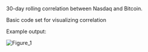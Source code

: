 30-day rolling correlation between Nasdaq and Bitcoin.

Basic code set for visualizing correlation

Example output:

![Figure_1](https://github.com/nikvin8/PortfolioMk1/assets/150920532/37a1c575-67fa-4139-90ea-379d3d46b0d9)
